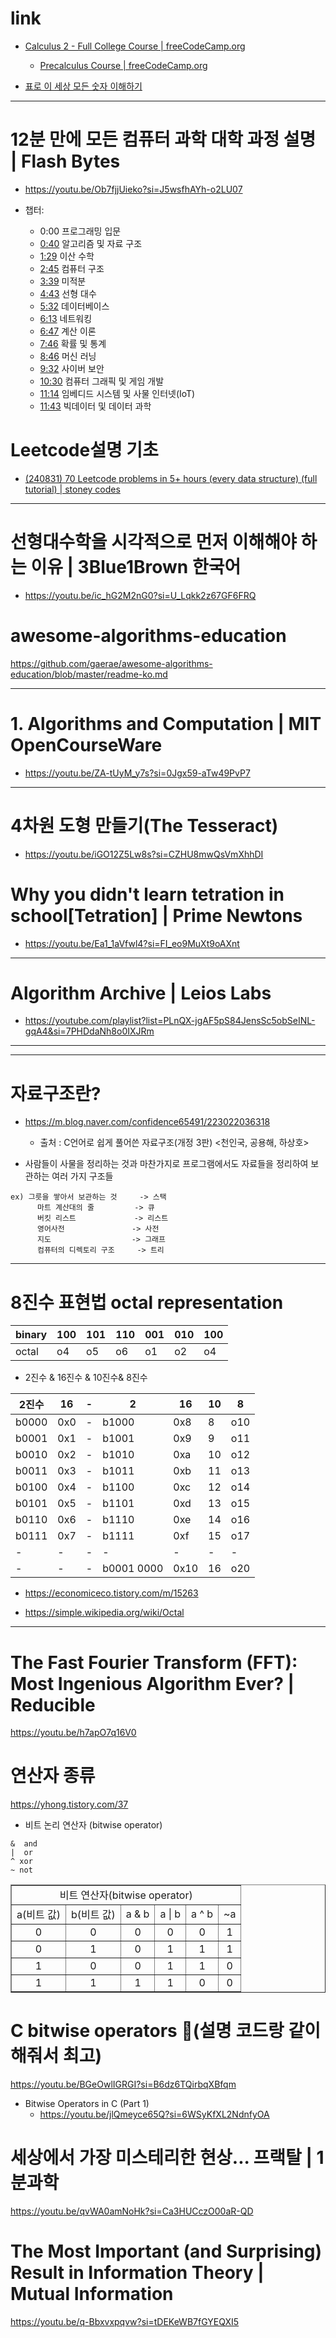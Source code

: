 # link

- [Calculus 2 - Full College Course | freeCodeCamp.org](https://youtu.be/7gigNsz4Oe8?si=nkJSca_STj92pfOy)
  - [Precalculus Course | freeCodeCamp.org](https://youtu.be/eI4an8aSsgw?si=KYTt0ytYOvDa23Xi)

- [표로 이 세상 모든 숫자 이해하기](https://youtu.be/sxPGDJ-uXV0?si=c_M2cW49U1eWMrrp)

<hr />

# 12분 만에 모든 컴퓨터 과학 대학 과정 설명 | Flash Bytes
- https://youtu.be/Ob7fjjUieko?si=J5wsfhAYh-o2LU07

- 챕터:
  - 0:00 프로그래밍 입문
  - [0:40](https://youtu.be/Ob7fjjUieko?si=pIMGTOphvjEi5A2o&t=40) 알고리즘 및 자료 구조
  - [1:29](https://youtu.be/Ob7fjjUieko?si=pIMGTOphvjEi5A2o&t=89) 이산 수학
  - [2:45](https://youtu.be/Ob7fjjUieko?si=pIMGTOphvjEi5A2o&t=165) 컴퓨터 구조
  - [3:39](https://youtu.be/Ob7fjjUieko?si=pIMGTOphvjEi5A2o&t=219) 미적분
  - [4:43](https://youtu.be/Ob7fjjUieko?si=pIMGTOphvjEi5A2o&t=283) 선형 대수
  - [5:32](https://youtu.be/Ob7fjjUieko?si=pIMGTOphvjEi5A2o&t=332) 데이터베이스
  - [6:13](https://youtu.be/Ob7fjjUieko?si=pIMGTOphvjEi5A2o&t=373) 네트워킹
  - [6:47](https://youtu.be/Ob7fjjUieko?si=pIMGTOphvjEi5A2o&t=407) 계산 이론
  - [7:46](https://youtu.be/Ob7fjjUieko?si=pIMGTOphvjEi5A2o&t=466) 확률 및 통계
  - [8:46](https://youtu.be/Ob7fjjUieko?si=pIMGTOphvjEi5A2o&t=526) 머신 러닝
  - [9:32](https://youtu.be/Ob7fjjUieko?si=pIMGTOphvjEi5A2o&t=572) 사이버 보안
  - [10:30](https://youtu.be/Ob7fjjUieko?si=pIMGTOphvjEi5A2o&t=630) 컴퓨터 그래픽 및 게임 개발
  - [11:14](https://youtu.be/Ob7fjjUieko?si=pIMGTOphvjEi5A2o&t=674) 임베디드 시스템 및 사물 인터넷(IoT)
  - [11:43](https://youtu.be/Ob7fjjUieko?si=pIMGTOphvjEi5A2o&t=703) 빅데이터 및 데이터 과학

# Leetcode설명 기초

- [(240831) 70 Leetcode problems in 5+ hours (every data structure) (full tutorial) | stoney codes](https://youtu.be/lvO88XxNAzs?si=q70CbbT29GbdpRXh)

<hr />

# 선형대수학을 시각적으로 먼저 이해해야 하는 이유 | 3Blue1Brown 한국어

- https://youtu.be/ic_hG2M2nG0?si=U_Lqkk2z67GF6FRQ

# awesome-algorithms-education
https://github.com/gaerae/awesome-algorithms-education/blob/master/readme-ko.md


<hr>

# 1. Algorithms and Computation | MIT OpenCourseWare
- https://youtu.be/ZA-tUyM_y7s?si=0Jgx59-aTw49PvP7

<hr>

# 4차원 도형 만들기(The Tesseract)
- https://youtu.be/iGO12Z5Lw8s?si=CZHU8mwQsVmXhhDI

# Why you didn't learn tetration in school[Tetration] | Prime Newtons

- https://youtu.be/Ea1_1aVfwl4?si=FI_eo9MuXt9oAXnt

<hr>

# Algorithm Archive | Leios Labs
- https://youtube.com/playlist?list=PLnQX-jgAF5pS84JensSc5obSeINL-gqA4&si=7PHDdaNh8o0IXJRm

<hr>


<hr>

# 자료구조란?
- https://m.blog.naver.com/confidence65491/223022036318
  - 출처 : C언어로 쉽게 풀어쓴 자료구조(개정 3판) <천인국, 공용해, 하상호>

- 사람들이 사물을 정리하는 것과 마찬가지로 프로그램에서도 자료들을 정리하여 보관하는 여러 가지 구조들
​
```
ex) 그릇을 쌓아서 보관하는 것     -> 스택
      마트 계산대의 줄         -> 큐
      버킷 리스트             -> 리스트
      영어사전               -> 사전
      지도                  -> 그래프
      컴퓨터의 디렉토리 구조     -> 트리
```

<hr>

# 8진수 표현법 octal representation

|binary|100|101|110|001|010|100|
|-|-|-|-|-|-|-|
|octal|o4|o5|o6|o1|o2|o4|


- 2진수 & 16진수 & 10진수& 8진수

|2진수|16|-|2|16|10|8|
|-|-|-|-|-|-|-|
b0000|0x0|-|b1000|0x8|8|o10|
b0001|0x1|-|b1001|0x9|9|o11|
b0010|0x2|-|b1010|0xa|10|o12|
b0011|0x3|-|b1011|0xb|11|o13|
b0100|0x4|-|b1100|0xc|12|o14|
b0101|0x5|-|b1101|0xd|13|o15|
b0110|0x6|-|b1110|0xe|14|o16|
b0111|0x7|-|b1111|0xf|15|o17|
-|-|-|-|-|-|-|
-|-|-|b0001 0000|0x10|16|o20|


- https://economiceco.tistory.com/m/15263

- https://simple.wikipedia.org/wiki/Octal

<hr>

# The Fast Fourier Transform (FFT): Most Ingenious Algorithm Ever? | Reducible

https://youtu.be/h7apO7q16V0

# 연산자 종류

https://yhong.tistory.com/37

- 비트 논리 연산자 (bitwise operator)

```
&  and
|  or 
^ xor
~ not
```

<table border="1">
    <tr>
    <td colspan="6" align="center">비트 연산자(bitwise operator)</td>
    </tr>
    <tr align="center">
        <td>a(비트 값)</td>
        <td>b(비트 값)</td>
        <td>a & b</td>
        <td>a | b</td>
        <td>a ^ b</td>
        <td>~a</td>
    </tr>
    <tr align="center">
        <td>0</td>
        <td>0</td>
        <td>0</td>
        <td>0</td>
        <td>0</td>
        <td>1</td>
    </tr>
    <tr align="center">
        <td>0</td>
        <td>1</td>
        <td>0</td>
        <td>1</td>
        <td>1</td>
        <td>1</td>
    </tr>
    <tr align="center">
        <td>1</td>
        <td>0</td>
        <td>0</td>
        <td>1</td>
        <td>1</td>
        <td>0</td>
    </tr>
    <tr align="center">
        <td>1</td>
        <td>1</td>
        <td>1</td>
        <td>1</td>
        <td>0</td>
        <td>0</td>
    </tr>
</table>

# C bitwise operators 🔣(설명 코드랑 같이 해줘서 최고)
https://youtu.be/BGeOwlIGRGI?si=B6dz6TQirbqXBfqm

- Bitwise Operators in C (Part 1)
  - https://youtu.be/jlQmeyce65Q?si=6WSyKfXL2NdnfyOA


# 세상에서 가장 미스테리한 현상... 프랙탈 | 1분과학

https://youtu.be/qvWA0amNoHk?si=Ca3HUCczO00aR-QD

# The Most Important (and Surprising) Result in Information Theory | Mutual Information

https://youtu.be/q-Bbxvxpqvw?si=tDEKeWB7fGYEQXI5

